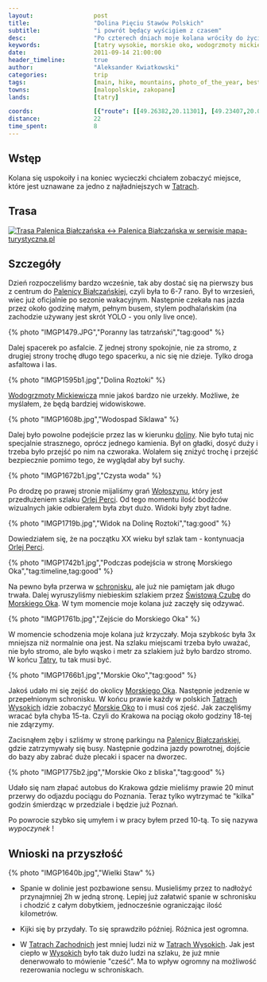 ```yaml
---
layout:                 post
title:                  "Dolina Pięciu Stawów Polskich"
subtitle:               "i powrót będący wyścigiem z czasem"
desc:                   "Po czterech dniach moje kolana wróciły do życia. Postanowiliśmy na ostatni dzień dostać się do Doliny Pięciu Stawów Polskich, która jest ponoć najładniejszym miejscem w polskich Tatrach."
keywords:               [tatry wysokie, morskie oko, wodogrzmoty mickiewicza, dolina roztoki, dolina rybiego potoku]
date:                   2011-09-14 21:00:00
header_timeline:        true
author:                 "Aleksander Kwiatkowski"
categories:             trip
tags:                   [main, hike, mountains, photo_of_the_year, best]
towns:                  [malopolskie, zakopane]
lands:                  [tatry]

coords:                 [{"route": [[49.26382,20.11301], [49.23407,20.08794], [49.21221,20.04262], [49.21608,20.06674], [49.20116,20.07052], [49.22174,20.09550], [49.23446,20.08726]], "type": "hike"}, {"route": [[49.28462,19.97395], [49.28311,20.01095], [49.28938,20.01807], [49.28647,20.02734], [49.29196,20.07112], [49.28238,20.08802], [49.29526,20.09798], [49.28720,20.11240], [49.27174,20.12055], [49.26351,20.11412]], "type": "bus"}]
distance:               22
time_spent:             8
---
```


[wiki-tatry]:                   https://pl.wikipedia.org/wiki/Tatry
[wiki-palenica-b]:              https://pl.wikipedia.org/wiki/Palenica_Bia%C5%82cza%C5%84ska
[wiki-wodogrzmoty]:             https://pl.wikipedia.org/wiki/Wodogrzmoty_Mickiewicza
[wiki-dolina]:                  https://pl.wikipedia.org/wiki/Dolina_Pi%C4%99ciu_Staw%C3%B3w_Polskich
[wiki-schron-5stawow]:          https://pl.wikipedia.org/wiki/Schronisko_PTTK_w_Dolinie_Pi%C4%99ciu_Staw%C3%B3w_Polskich
[wiki-swistowa]:                https://pl.wikipedia.org/wiki/%C5%9Awistowa_Czuba
[wiki-krzyzne]:                 https://pl.wikipedia.org/wiki/Krzy%C5%BCne
[wiki-woloszyn]:                https://pl.wikipedia.org/wiki/Wo%C5%82oszyn
[wiki-orla-perc]:               https://pl.wikipedia.org/wiki/Orla_Per%C4%87
[wiki-moko]:                    https://pl.wikipedia.org/wiki/Morskie_Oko
[wiki-tatry-wysokie]:           https://pl.wikipedia.org/wiki/Tatry_Wysokie
[wiki-tatry-zachodnie]:         https://pl.wikipedia.org/wiki/Tatry_Zachodnie

Wstęp
-----

Kolana się uspokoiły i na koniec wycieczki chciałem zobaczyć miejsce, które jest uznawane za jedno z najładniejszych w [Tatrach][wiki-tatry].

Trasa
-----

<a href="http://mapa-turystyczna.pl/route/sjf" title="Trasa Palenica Białczańska ↔ Palenica Białczańska w serwisie mapa-turystyczna.pl"><img alt="Trasa Palenica Białczańska ↔ Palenica Białczańska w serwisie mapa-turystyczna.pl" src="http://mapa-turystyczna.pl/images/icon-s.png" /></a>

Szczegóły
---------

Dzień rozpoczeliśmy bardzo wcześnie, tak aby dostać się na pierwszy bus z centrum do [Palenicy Białczańskiej][wiki-palenica-b],
czyli była to 6-7 rano. Był to wrzesień, wiec już oficjalnie po sezonie wakacyjnym.
Następnie czekała nas jazda przez około godzinę małym, pełnym busem, stylem
podhalańskim (na zachodzie używany jest skrót YOLO - you only live once).

{% photo "IMGP1479.JPG","Poranny las tatrzański","tag:good" %}

Dalej spacerek po asfalcie. Z jednej strony spokojnie, nie za stromo, z drugiej strony trochę długo
tego spacerku, a nic się nie dzieje. Tylko droga asfaltowa i las.

{% photo "IMGP1595b1.jpg","Dolina Roztoki" %}

[Wodogrzmoty Mickiewicza][wiki-wodogrzmoty] mnie jakoś bardzo nie urzekły. Możliwe, że myślałem, że będą
bardziej widowiskowe.

{% photo "IMGP1608b.jpg","Wodospad Siklawa" %}

Dalej było
powolne podejście przez las w kierunku [doliny][wiki-dolina]. Nie było tutaj nic specjalnie strasznego, oprócz jednego
kamienia. Był on gładki, dosyć duży i trzeba było przejść po nim na czworaka.
Wolałem się zniżyć trochę i przejść bezpiecznie pomimo tego, że
wyglądał aby był suchy.

{% photo "IMGP1672b1.jpg","Czysta woda" %}

Po drodzę po prawej stronie mijaliśmy grań [Wołoszynu][wiki-woloszyn], który jest przedłużeniem szlaku [Orlej Perci][wiki-orla-perc].
Od tego momentu ilość bodźców wizualnych jakie odbierałem była zbyt dużo. Widoki były zbyt ładne.

{% photo "IMGP1719b.jpg","Widok na Dolinę Roztoki","tag:good" %}

Dowiedziałem się, że na początku XX wieku był szlak tam - kontynuacja [Orlej Perci][wiki-orla-perc].

{% photo "IMGP1742b1.jpg","Podczas podejścia w stronę Morskiego Oka","tag:timeline,tag:good" %}

Na pewno była przerwa w [schronisku][wiki-schron-5stawow], ale już nie pamiętam jak
długo trwała. Dalej wyruszyliśmy niebieskim szlakiem przez
[Świstową Czubę][wiki-swistowa] do [Morskiego Oka][wiki-moko]. W tym momencie moje kolana już zaczęły się odzywać.

{% photo "IMGP1761b.jpg","Zejście do Morskiego Oka" %}

W momencie schodzenia moje kolana już krzyczały. Moja szybkośc była 3x mniejsza niż normalnie ona jest.
Na szlaku miejscami trzeba
było uważać, nie było stromo, ale było wąsko i metr za szlakiem już było bardzo stromo.
W końcu [Tatry][wiki-tatry], tu tak musi być.

{% photo "IMGP1766b1.jpg","Morskie Oko","tag:good" %}

Jakoś udało mi się zejść do okolicy [Morskiego Oka][wiki-moko]. Następnie jedzenie w przepełnionym schronisku.
W końcu prawie każdy w polskich [Tatrach Wysokich][wiki-tatry-wysokie] idzie zobaczyć [Morskie Oko][wiki-moko] to i
musi coś zjeść. Jak zaczęliśmy wracać była chyba 15-ta. Czyli do Krakowa na pociąg około
godziny 18-tej nie zdąrzymy.

Zacisnąłem zęby
i szliśmy w stronę parkingu na [Palenicy Białczańskiej][wiki-palenica-b], gdzie zatrzymywały się busy.
Następnie godzina jazdy powrotnej, dojście do bazy aby zabrać duże plecaki i spacer
na dworzec.

{% photo "IMGP1775b2.jpg","Morskie Oko z bliska","tag:good" %}

Udało się nam złapać autobus do Krakowa gdzie mieliśmy prawie 20 minut przerwy do odjazdu pociągu
do Poznania. Teraz tylko wytrzymać te "kilka" godzin
śmierdząc w przedziale i będzie już Poznań.

Po powrocie szybko się umyłem i w pracy byłem przed 10-tą. To się nazywa *wypoczynek* !



Wnioski na przyszłość
---------------------

{% photo "IMGP1640b.jpg","Wielki Staw" %}

* Spanie w dolinie jest pozbawione sensu. Musieliśmy przez to nadłożyć przynajmniej 2h w jedną stronę. Lepiej już załatwić
  spanie w schronisku i chodzić z całym dobytkiem, jednocześnie ograniczając ilość kilometrów.

* Kijki się by przydały. To się sprawdziło później. Różnica jest ogromna.

* W [Tatrach Zachodnich][wiki-tatry-zachodnie] jest mniej ludzi niż w [Tatrach Wysokich][wiki-tatry-wysokie]. Jak jest ciepło
  w [Wysokich][wiki-tatry-wysokie] było tak dużo ludzi na szlaku,
  że już mnie denerwowało to mówienie "cześć". Ma to wpływ ogromny na możliwość
  rezerowania noclegu w schroniskach.
